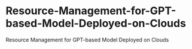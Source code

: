 # Resource-Management-for-GPT-based-Model-Deployed-on-Clouds
Resource Management for GPT-based Model Deployed on Clouds
